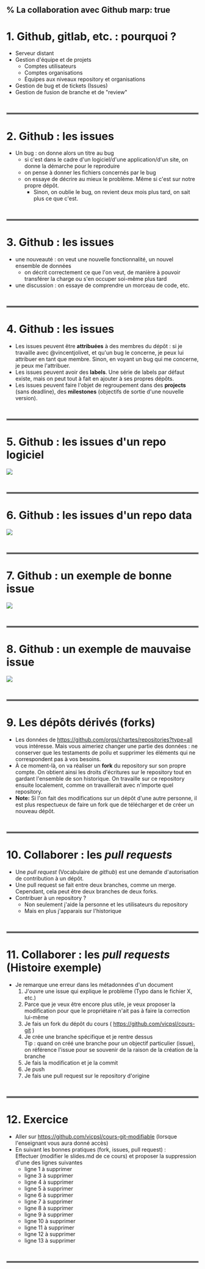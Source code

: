 % La collaboration avec Github
marp: true
---

# 1. Github, gitlab, etc. : pourquoi ?

- Serveur distant
- Gestion d'équipe et de projets
	- Comptes utilisateurs
	- Comptes organisations
	- Équipes aux niveaux repository et organisations
- Gestion de bug et de tickets (Issues)
- Gestion de fusion de branche et de "review"

 

<hr style="border:2px solid gray">

# 2. Github : les issues

- Un bug : on donne alors un titre au bug
	- si c'est dans le cadre d'un logiciel/d'une application/d'un site, on donne la démarche pour le reproduire 
	- on pense à donner les fichiers concernés par le bug
	- on essaye de décrire au mieux le problème. Même si c'est sur notre propre dépôt.
		- Sinon, on oublie le bug, on revient deux mois plus tard, on sait plus ce que c'est.

 

<hr style="border:2px solid gray">

# 3. Github : les issues

- une nouveauté : on veut une nouvelle fonctionnalité, un nouvel ensemble de données
	- on décrit correctement ce que l'on veut, de manière à pouvoir transférer la charge ou s'en occuper soi-même plus tard
- une discussion : on essaye de comprendre un morceau de code, etc.

 

<hr style="border:2px solid gray">

# 4. Github : les issues

- Les issues peuvent être **attribuées** à des membres du dépôt : si je travaille avec @vincentjolivet, et qu'un bug le concerne, je peux lui attribuer en tant que membre. Sinon, en voyant un bug qui me concerne, je peux me l'attribuer.
- Les issues peuvent avoir des **labels**. Une série de labels par défaut existe, mais on peut tout à fait en ajouter à ses propres dépôts.
- Les issues peuvent faire l'objet de regroupement dans des **projects** (sans deadline), des **milestones** (objectifs de sortie d'une nouvelle version).

 

<hr style="border:2px solid gray">

# 5. Github : les issues d'un repo logiciel

![](images/ehri-issues.png)

 

<hr style="border:2px solid gray">

# 6. Github : les issues d'un repo data

![](images/canonicallatinlit-issues.png)

 

<hr style="border:2px solid gray">

# 7. Github : un exemple de bonne issue

![](images/oglfirst1k-issue1548.png)

 

<hr style="border:2px solid gray">

# 8. Github : un exemple de mauvaise issue

![](images/canonicallatinlit-issue86.png)

 

<hr style="border:2px solid gray">

# 9. Les dépôts dérivés (forks)

- Les données de https://github.com/orgs/chartes/repositories?type=all vous intéresse. Mais vous aimeriez changer une partie des données : ne conserver que les testaments de poilu et supprimer les éléments qui ne correspondent pas à vos besoins.
- À ce moment-là, on va réaliser un **fork** du repository sur son propre compte. On obtient ainsi les droits d'écritures sur le repository tout en gardant l'ensemble de son historique. On travaille sur ce repository ensuite localement, comme on travaillerait avec n'importe quel repository.
- **Note:** Si l'on fait des modifications sur un dépôt d'une autre personne, il est plus respectueux de faire un fork que de télécharger et de créer un nouveau dépôt.

 

<hr style="border:2px solid gray">

# 10. Collaborer : les *pull requests*

- Une *pull request* (Vocabulaire de *github*) est une demande d'autorisation de contribution à un dépôt.
- Une pull request se fait entre deux branches, comme un merge. Cependant, cela peut être deux branches de deux forks.
- Contribuer à un repository ? 
	- Non seulement j'aide la personne et les utilisateurs du repository
	- Mais en plus j'apparais sur l'historique

 

<hr style="border:2px solid gray">

# 11. Collaborer : les *pull requests* (Histoire exemple)

-  Je remarque une erreur dans les métadonnées d'un document
	1. J'ouvre une issue qui explique le problème (Typo dans le fichier X, etc.)
	2. Parce que je veux être encore plus utile, je veux proposer la modification pour que le propriétaire n'ait pas à faire la correction lui-même
	3. Je fais un fork du dépôt du cours ( https://github.com/vicpsl/cours-git )
	4. Je crée une branche spécifique et je rentre dessus  
		Tip : quand on créé une branche pour un objectif particulier (issue), on référence l'issue pour se souvenir de la raison de la création de la branche
	5. Je fais la modification et je la commit
	6. Je push
	7. Je fais une pull request sur le repository d'origine

 

<hr style="border:2px solid gray">

# 12. Exercice

- Aller sur https://github.com/vicpsl/cours-git-modifiable (lorsque l'enseignant vous aura donné accès)
- En suivant les bonnes pratiques (fork, issues, pull request) :  
Effectuer (modifier le slides.md de ce cours) et proposer la suppression d'une des lignes suivantes
  - ligne 1 à supprimer
  - ligne 3 à supprimer
  - ligne 4 à supprimer
  - ligne 5 à supprimer
  - ligne 6 à supprimer
  - ligne 7 à supprimer
  - ligne 8 à supprimer
  - ligne 9 à supprimer
  - ligne 10 à supprimer
  - ligne 11 à supprimer
  - ligne 12 à supprimer
  - ligne 13 à supprimer

 

<hr style="border:2px solid gray">

